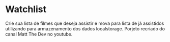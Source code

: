 # Watchlist
Crie sua lista de filmes que deseja assistir e mova para lista de já assistidos utilizando para armazenamento dos dados localstorage.
Porjeto recriado do canal Matt The Dev no youtube.
